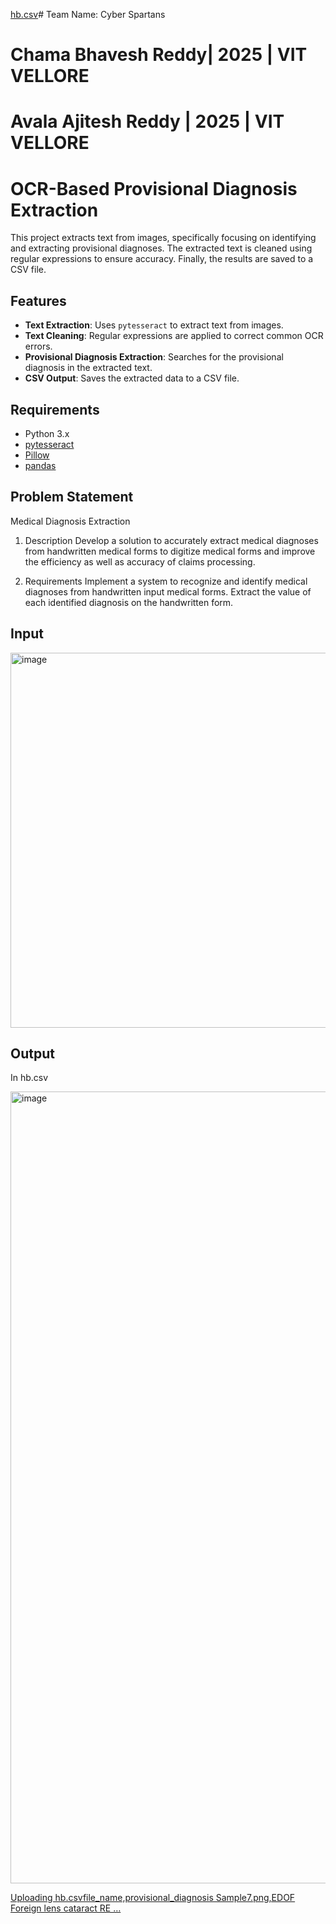 [hb.csv](https://github.com/user-attachments/files/16825161/hb.csv)# Team Name: Cyber Spartans
# Chama Bhavesh Reddy| 2025 | VIT VELLORE
# Avala Ajitesh Reddy | 2025 | VIT VELLORE


# OCR-Based Provisional Diagnosis Extraction

This project extracts text from images, specifically focusing on identifying and extracting provisional diagnoses. The extracted text is cleaned using regular expressions to ensure accuracy. Finally, the results are saved to a CSV file.

## Features

- **Text Extraction**: Uses `pytesseract` to extract text from images.
- **Text Cleaning**: Regular expressions are applied to correct common OCR errors.
- **Provisional Diagnosis Extraction**: Searches for the provisional diagnosis in the extracted text.
- **CSV Output**: Saves the extracted data to a CSV file.

## Requirements

- Python 3.x
- [pytesseract](https://pypi.org/project/pytesseract/)
- [Pillow](https://pypi.org/project/Pillow/)
- [pandas](https://pypi.org/project/pandas/)


## Problem Statement

Medical Diagnosis Extraction
1. Description
Develop a solution to accurately extract medical diagnoses from handwritten medical forms to digitize medical forms and improve the efficiency as well as accuracy of claims processing.

2. Requirements
Implement a system to recognize and identify medical diagnoses from handwritten input medical forms.
Extract the value of each identified diagnosis on the handwritten form.

## Input
<img width="600" alt="image" src="https://github.com/user-attachments/assets/cc9b36ca-5c50-4771-9378-164688af8883">

## Output
In hb.csv

<img width="1267" alt="image" src="https://github.com/user-attachments/assets/6dbb15bf-918b-4eb9-ae7c-aa7c8dd1aa24">

[Uploading hb.csvfile_name,provisional_diagnosis
Sample7.png,EDOF Foreign lens cataract RE
…]()


